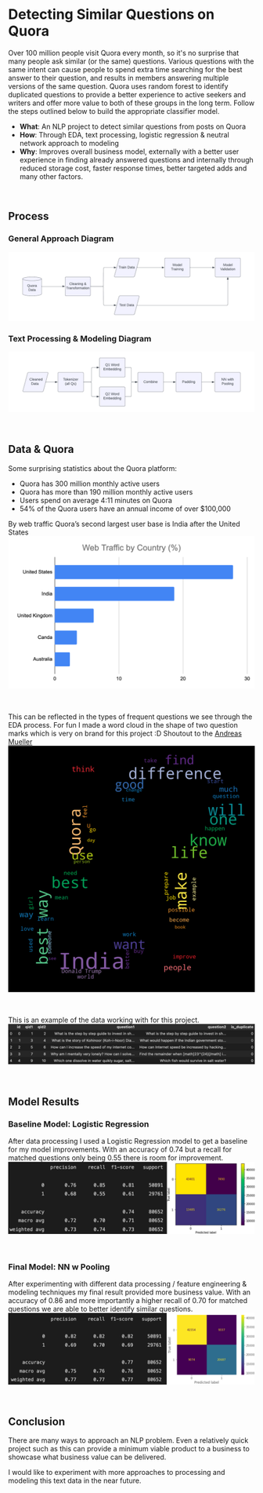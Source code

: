 # **Detecting Similar Questions on Quora**
Over 100 million people visit Quora every month, so it's no surprise that many people ask similar (or the same) questions. Various questions with the same intent can cause people to spend extra time searching for the best answer to their question, and results in members answering multiple versions of the same question. Quora uses random forest to identify duplicated questions to provide a better experience to active seekers and writers and offer more value to both of these groups in the long term.
Follow the steps outlined below to build the appropriate classifier model. 

- **What**: An NLP project to detect similar questions from posts on Quora
- **How**: Through EDA, text processing, logistic regression & neutral network approach to modeling
- **Why**: Improves overall business model, externally with a better user experience in finding already answered questions and internally through reduced storage cost, faster response times, better targeted adds and many other factors. 

<br>

## **Process**
### General Approach Diagram
![General Flow](output/content/flow_1.png)

### Text Processing & Modeling Diagram
![Model Flow](output/content/flow_2.png)

<br>

## **Data & Quora**
Some surprising statistics about the Quora platform: 
- Quora has 300 million monthly active users
- Quora has more than 190 million monthly active users
- Users spend on average 4:11 minutes on Quora
- 54% of the Quora users have an annual income of over $100,000

By web traffic Quora’s second largest user base is India after the United States 
![Web Traffic](output/content/Q_web.png)

<br> 

This can be reflected in the types of frequent questions we see through the EDA process. For fun I made a word cloud in the shape of two question marks which is very on brand for this project :D Shoutout to the [Andreas Mueller]("https://github.com/amueller")
![WC](output/content/image_WC_out.png)

<br>

This is an example of the data working with for this project. 
![Data Example](output/content/data_1.png)



<br>

## **Model Results**

### **Baseline Model: Logistic Regression**
After data processing I used a Logistic Regression model to get a baseline for my model improvements. With an accuracy of 0.74 but a recall for matched questions only being 0.55 there is room for improvement. 
![Baseline Model](output/content/r1_base.jpg)

<br>

### **Final Model: NN w Pooling**
After experimenting with different data processing / feature engineering & modeling techniques my final result provided more business value. With an accuracy of 0.86 and more importantly a higher recall of 0.70 for matched questions we are able to better identify similar questions. 
![Final Model](output/content/r2_1.jpg)

<br>

## Conclusion
There are many ways to approach an NLP problem. Even a relatively quick project such as this can provide a minimum viable product to a business to showcase what business value can be delivered. 

I would like to experiment with more approaches to processing and modeling this text data in the near future. 